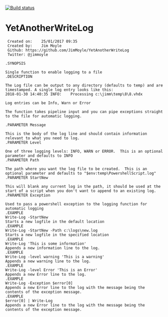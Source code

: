 [![Build status](https://ci.appveyor.com/api/projects/status/bio64jgm5edcte50?svg=true)](https://ci.appveyor.com/project/JimMoyle/yetanotherwritelog)
# YetAnotherWriteLog


	 Created on:   	25/01/2017 09:35
	 Created by:   	Jim Moyle
	 Github: https://github.com/JimMoyle/YetAnotherWriteLog
	 Twitter: @jimmoyle

    .SYNOPSIS

    Single function to enable logging to a file
    .DESCRIPTION

    The Log file can be output to any directory (defaults to temp) and are timestamped. A single log entry looks like this:
    2018-01-30 14:40:35 INFO:    Processing c:\jimm\temp\8\8.vhdx

    Log entries can be Info, Warn or Error

    The function takes pipeline input and you can pipe exceptions straight to the file for automatic logging.

    .PARAMETER Message

    This is the body of the log line and should contain information relevant to what you need to log.
    .PARAMETER Level

    One of three logging levels: INFO, WARN or ERROR.  This is an optional parameter and defaults to INFO
    .PARAMETER Path

    The path where you want the log file to be created.  This is an optional parameter and defaults to "$env:temp\PowershellScript.log"
    .PARAMETER StartNew

    This will blank any current log in the path, it should be used at the start of a script when you don't want to append to an existing log.
    .PARAMETER Exception

    Used to pass a powershell exception to the logging function for automatic logging
    .EXAMPLE
    Write-Log -StartNew
    Starts a new logfile in the default location
    .EXAMPLE
    Write-Log -StartNew -Path c:\logs\new.log
    Starts a new logfile in the specified location
    .EXAMPLE
    Write-Log 'This is some information'
    Appends a new information line to the log.
    .EXAMPLE
    Write-Log -level warning 'This is a warning'
    Appends a new warning line to the log.
    .EXAMPLE
    Write-Log -level Error 'This is an Error'
    Appends a new Error line to the log.
    .EXAMPLE
    Write-Log -Exception $error[0]
    Appends a new Error line to the log with the message being the contents of the exception message.
    .EXAMPLE
    $error[0] | Write-Log
    Appends a new Error line to the log with the message being the contents of the exception message.

